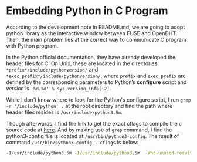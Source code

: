 # Embedding Python in C Program

According to the development note in README.md, we are going to adopt python library as the interactive window between FUSE and OpenDHT. Then, the main problem lies at the correct way to communicate C program with Python program. 

In the Python official documentation, they have already developed the header files for C. On Unix, these are located in the directories `*prefix*/include/pythonversion/` and `*exec_prefix*/include/pythonversion/`, where `prefix` and `exec_prefix` are defined by the corresponding parameters to Python’s **configure** script and *version* is `'%d.%d' % sys.version_info[:2]`.

While I don't know where to look for the Python's configure script, I run `grep -r '/include/python' .` at the root directory and find the path where header files resides is `/usr/include/python3.5m`. 

Though afterwards, I find the link to get the exact cflags to compile the c source code at [here](https://docs.python.org/3/extending/embedding.html#compiling-and-linking-under-unix-like-systems). And by making use of `grep` command, I find the python3-config file is located at `/usr/bin/python3-config`. The rseult of command `/usr/bin/python3-config --cflags` is below: 

```cmd
-I/usr/include/python3.5m -I/usr/include/python3.5m  -Wno-unused-result -Wsign-compare -g -fstack-protector-strong -Wformat -Werror=format-security  -DNDEBUG -g -fwrapv -O3 -Wall -Wstrict-prototypes
```


